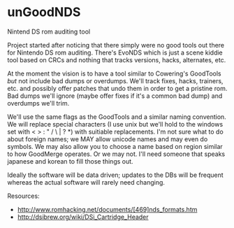 # unGoodNDS
Nintend DS rom auditing tool

Project started after noticing that there simply were no good tools out there for Nintendo DS rom auditing.  There's EvoNDS which is just a scene kiddie tool based on CRCs and nothing that tracks versions, hacks, alternates, etc.

At the moment the vision is to have a tool similar to Cowering's GoodTools *but* not include bad dumps or overdumps.  We'll track fixes, hacks, trainers, etc. and possibly offer patches that undo them in order to get a pristine rom.  Bad dumps we'll ignore (maybe offer fixes if it's a common bad dump) and overdumps we'll trim.

We'll use the same flags as the GoodTools and a similar naming convention.  We will replace special characters (I use unix but we'll hold to the windows set with < > : " / \ | ? *) with suitiable replacements.  I'm not sure what to do about foreign names; we MAY allow unicode names and may even do symbols.  We may also allow you to choose a name based on region similar to how GoodMerge operates.  Or we may not.  I'll need someone that speaks japanese and korean to fill those things out.

Ideally the software will be data driven; updates to the DBs will be frequent whereas the actual software will rarely need changing.


Resources:
* http://www.romhacking.net/documents/[469]nds_formats.htm
* http://dsibrew.org/wiki/DSi_Cartridge_Header
